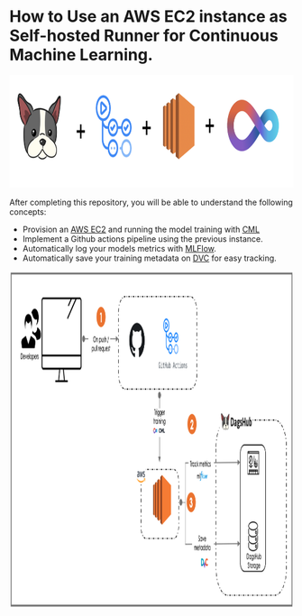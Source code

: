 # How to Use an AWS EC2 instance as Self-hosted Runner for Continuous Machine Learning.   

<p align="center">
  <img src="./images/dagshub_cml_gitact_ec2.png" alt="DagsHub + Actions + EC2 + CML" height="200"/>
</p>

After completing this repository, you will be able to understand the following concepts: 
- Provision an [AWS EC2](https://aws.amazon.com/fr/ec2/) and running the model training with [CML](https://cml.dev/)
- Implement a Github actions pipeline using the previous instance. 
- Automatically log your models metrics with [MLFlow](https://mlflow.org/). 
- Automatically save your training metadata on [DVC](https://dvc.org/) for easy tracking. 

<p align="center">
  <img src="./images/general_workflow.png" alt="MLOps Workflow" height="600" width="1300"/>
</p>
